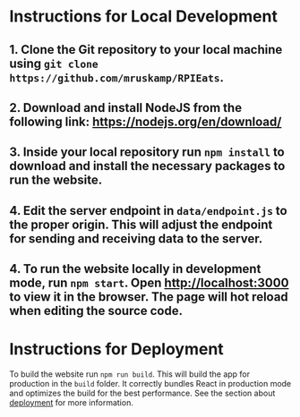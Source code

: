 # Instructions for Local Development

## 1. Clone the Git repository to your local machine using `git clone https://github.com/mruskamp/RPIEats`.

## 2. Download and install NodeJS from the following link: **https://nodejs.org/en/download/**

## 3. Inside your local repository run `npm install` to download and install the necessary packages to run the website.

## 4. Edit the server endpoint in `data/endpoint.js` to the proper origin. This will adjust the endpoint for sending and receiving data to the server.

## 4. To run the website locally in development mode, run `npm start`. Open [http://localhost:3000](http://localhost:3000) to view it in the browser. The page will hot reload when editing the source code.

# Instructions for Deployment

To build the website run `npm run build`. This will build the app for production in the `build` folder. It correctly bundles React in production mode and optimizes the build for the best performance. See the section about [deployment](https://facebook.github.io/create-react-app/docs/deployment) for more information.
